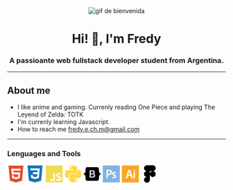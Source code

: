 
<div id="header" align="center">
    <img src="https://media.giphy.com/media/v1.Y2lkPTc5MGI3NjExNjE3YmZhNTdjYjI1YWMxOWRkZmJmNTVlNDg2MWRhODIxOGUxNzIxNyZlcD12MV9pbnRlcm5hbF9naWZzX2dpZklkJmN0PWc/Dh5q0sShxgp13DwrvG/giphy.gif" alt="gif de bienvenida" width="300">
    <h1  align="center">Hi! 👋, I'm Fredy</h1>
    <h3 align="center">A passioante web fullstack developer student from Argentina.</h3>
</div>

---
<div>
    <h2>About me</h2>
    <ul>
            <li>I like anime and gaming. Currenly reading One Piece and playing The Leyend of Zelda: TOTK</li>
            <li>I'm currenly learning Javascript.</li>
            <li>How to reach me <a href="">fredy.e.ch.m@gmail.com</a> </li>
    </ul>
    
</div>

---

<div>
    <h3>Lenguages and Tools</h3>
    <img src="https://github.com/devicons/devicon/blob/master/icons/html5/html5-plain.svg" title="html" alt="html" width="40" height="40">
    <img src="https://github.com/devicons/devicon/blob/master/icons/css3/css3-plain.svg" title="css" alt="css" width="40" height="40">
    <img src="    https://github.com/devicons/devicon/blob/master/icons/javascript/javascript-plain.svg
    " title="js" alt="js" width="40" height="40">
    <img src="https://github.com/devicons/devicon/blob/master/icons/python/python-plain.svg" title="python" alt="python" width="40" height="40">
    <img src="https://github.com/devicons/devicon/blob/master/icons/bootstrap/bootstrap-plain.svg
    " title="bootstrap" alt="bootstrap" width="40" height="40">
    <img src="https://github.com/devicons/devicon/blob/master/icons/photoshop/photoshop-plain.svg" title="PHOTOSHOP" alt="PHOTOSHOP" width="40" height="40">
    <img src="https://github.com/devicons/devicon/blob/master/icons/illustrator/illustrator-plain.svg" title="ILLUSTRATOR" alt="ILLUSTRATOR" width="40" height="40">
    <img src="https://github.com/devicons/devicon/blob/master/icons/figma/figma-plain.svg" title="figma" alt="figma" width="40" height="40">
</div>
